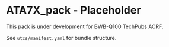 # ATA7X_pack - Placeholder

This pack is under development for BWB-Q100 TechPubs ACRF.

See `utcs/manifest.yaml` for bundle structure.